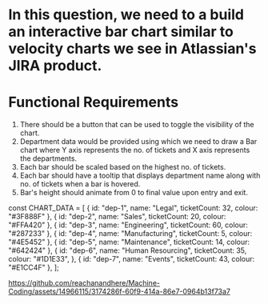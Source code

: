 # In this question, we need to a build an interactive bar chart similar to velocity charts we see in Atlassian's JIRA product.

# Functional Requirements
1. There should be a button that can be used to toggle the visibility of the chart.
2. Department data would be provided using which we need to draw a Bar chart where Y axis represents the no. of tickets and X axis represents the departments.
3. Each bar should be scaled based on the highest no. of tickets.
4. Each bar should have a tooltip that displays department name along with no. of tickets when a bar is hovered.
5. Bar's height should animate from 0 to final value upon entry and exit.


const CHART_DATA = [
    { id: "dep-1", name: "Legal", ticketCount: 32, colour: "#3F888F" },
    { id: "dep-2", name: "Sales", ticketCount: 20, colour: "#FFA420" },
    { id: "dep-3", name: "Engineering", ticketCount: 60, colour: "#287233" },
    { id: "dep-4", name: "Manufacturing", ticketCount: 5, colour: "#4E5452" },
    { id: "dep-5", name: "Maintenance", ticketCount: 14, colour: "#642424" },
    {
      id: "dep-6",
      name: "Human Resourcing",
      ticketCount: 35,
      colour: "#1D1E33",
    },
    { id: "dep-7", name: "Events", ticketCount: 43, colour: "#E1CC4F" },
  ];

  

https://github.com/reachanandhere/Machine-Coding/assets/14966115/3174286f-60f9-414a-86e7-0964b13f73a7

